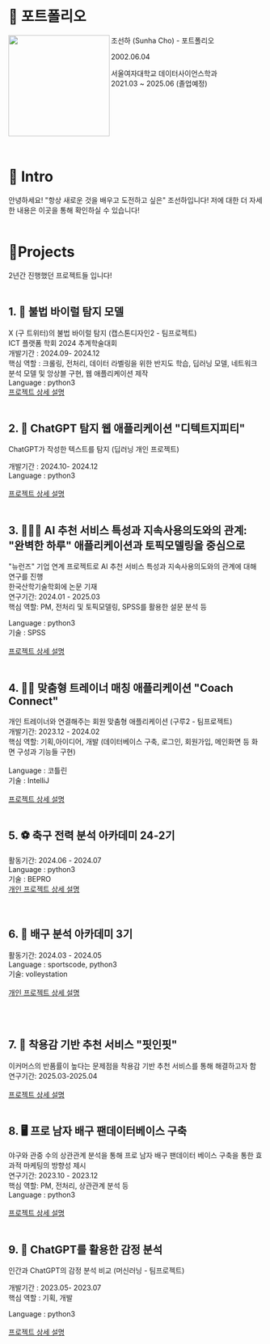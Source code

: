# 📜 포트폴리오

조선하 (Sunha Cho) - 포트폴리오
<img src="https://github.com/user-attachments/assets/8619066d-ae40-4952-b80f-ff228655562c" width="200" align="left">

2002.06.04

서울여자대학교 데이터사이언스학과<br/>
2021.03 ~ 2025.06 (졸업예정)
<br/> <br/> <br/> 
<br/> 
<br/> 
<br/> 
<br/>
<br/> 

# 👋 Intro

안녕하세요! "항상 새로운 것을 배우고 도전하고 싶은" 조선하입니다!
저에 대한 더 자세한 내용은 이곳을 통해 확인하실 수 있습니다!
<br/><br/>  
# 📝Projects
2년간 진행했던 프로젝트들 입니다!
<br/><br/> 


## 1. 🦠 불법 바이럴 탐지 모델

X (구 트위터)의 불법 바이럴 탐지 (캡스톤디자인2 - 팀프로젝트)<br/> 
ICT 플랫폼 학회 2024 추계학술대회
<br/> 
개발기간 : 2024.09- 2024.12
<br/> 
핵심 역할 : 크롤링, 전처리, 데이터 라벨링을 위한 반지도 학습, 딥러닝 모델, 네트워크 분석 모델 및 앙상블 구현, 웹 애플리케이션 제작<br/> 
Language : python3
<br/> 
[프로젝트 상세 설명](https://github.com/sunhacho/viral/tree/main)
<br/><br/> 

## 2. 🚨 ChatGPT 탐지 웹 애플리케이션 "디텍트지피티"

ChatGPT가 작성한 텍스트를 탐지 (딥러닝 개인 프로젝트)

개발기간 : 2024.10- 2024.12<br/> 
Language : python3<br/> 
<br/> 
[프로젝트 상세 설명](https://github.com/sunhacho/DetectGPT/tree/main)
<br/><br/>  

## 3. 👩🏻‍💻 AI 추천 서비스 특성과 지속사용의도와의 관계: "완벽한 하루" 애플리케이션과 토픽모델링을 중심으로

"뉴런즈" 기업 연계 프로젝트로 AI 추천 서비스 특성과 지속사용의도와의 관계에 대해 연구를 진행
<br/> 
한국산학기술학회에 논문 기재
<br/> 
연구기간: 2024.01 - 2025.03
<br/> 
핵심 역할: PM, 전처리 및 토픽모델링, SPSS를 활용한 설문 분석 등<br/>

Language : python3<br/>
기술 : SPSS<br/>
<br/> 
[프로젝트 상세 설명](https://github.com/sunhacho/-)
<br/> <br/> 

## 4. 🏋🏻 맞춤형 트레이너 매칭 애플리케이션 "Coach Connect"

개인 트레이너와 연결해주는 회원 맞춤형 애플리케이션 (구루2 - 팀프로젝트)
<br/> 
개발기간: 2023.12 - 2024.02<br/> 
핵심 역할: 기획,아이디어, 개발 (데이터베이스 구축, 로그인, 회원가입, 메인화면 등 화면 구성과 기능들 구현)<br/> 
<br/> 
Language : 코틀린<br/> 
기술 : IntelliJ<br/> 
<br/>
[프로젝트 상세 설명](https://github.com/sunhacho/Coach_connect)
<br/> <br/> 

## 5. ⚽️ 축구 전력 분석 아카데미 24-2기

활동기간: 2024.06 - 2024.07<br/>
Language : python3<br/>
기술 : BEPRO
<br/> 
[개인 프로젝트 상세 설명](https://github.com/sunhacho/soccer)<br/>
<br/> <br/> 
## 6. 🏐 배구 분석 아카데미 3기

활동기간: 2024.03 - 2024.05<br/>
Language : sportscode, python3<br/>
기술: volleystation<br/>
<br/>
[개인 프로젝트 상세 설명](https://github.com/sunhacho/volleyball/tree/main)

<br/> <br/> 

## 7. 👗 착용감 기반 추천 서비스 "핏인핏"

이커머스의 반품률이 높다는 문제점을 착용감 기반 추천 서비스를 통해 해결하고자 함
<br/> 
연구기간: 2025.03-2025.04<br/>
<br/>
[프로젝트 상세 설명](https://github.com/sunhacho/Fit-in-Fit)<br/> <br/> 

## 8. 🖥️ 프로 남자 배구 팬데이터베이스 구축

야구와 관중 수의 상관관계 분석을 통해 프로 남자 배구 팬데이터 베이스 구축을 통한 효과적 마케팅의 방향성 제시
<br/> 
연구기간: 2023.10 - 2023.12
<br/> 
핵심 역할: PM, 전처리, 상관관계 분석 등<br/> 
Language : python3<br/> 
<br/>
[프로젝트 상세 설명](https://github.com/sunhacho/fan_database/tree/main)<br/> <br/> 

## 9. 🤖 ChatGPT를 활용한 감정 분석

인간과 ChatGPT의 감정 분석 비교 (머신러닝 - 팀프로젝트)<br/> 

개발기간 : 2023.05- 2023.07<br/> 
핵심 역할 : 기획, 개발<br/> 

Language : python3
<br/> 
<br/>
[프로젝트 상세 설명](https://github.com/sunhacho/ChatGPT/tree/main)
<br/><br/>  
